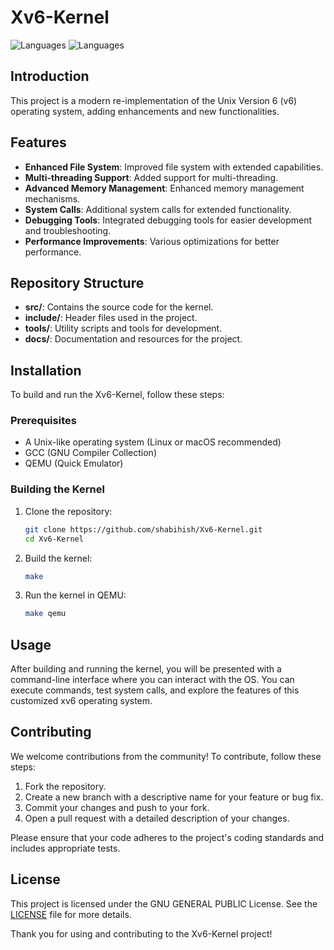 # Xv6-Kernel

![Languages]([https://img.shields.io/github/languages/top/shabihish/Xv6-UNIX-ANSI-C-Kernel](https://img.shields.io/github/languages/count/shabihish/Xv6-UNIX-ANSI-C-Kernel))
![Languages](https://img.shields.io/github/languages/top/shabihish/Xv6-UNIX-ANSI-C-Kernel)

## Introduction

This project is a modern re-implementation of the Unix Version 6 (v6) operating system, adding enhancements and new functionalities.

## Features

- **Enhanced File System**: Improved file system with extended capabilities.
- **Multi-threading Support**: Added support for multi-threading.
- **Advanced Memory Management**: Enhanced memory management mechanisms.
- **System Calls**: Additional system calls for extended functionality.
- **Debugging Tools**: Integrated debugging tools for easier development and troubleshooting.
- **Performance Improvements**: Various optimizations for better performance.

## Repository Structure

- **src/**: Contains the source code for the kernel.
- **include/**: Header files used in the project.
- **tools/**: Utility scripts and tools for development.
- **docs/**: Documentation and resources for the project.

## Installation

To build and run the Xv6-Kernel, follow these steps:

### Prerequisites

- A Unix-like operating system (Linux or macOS recommended)
- GCC (GNU Compiler Collection)
- QEMU (Quick Emulator)

### Building the Kernel

1. Clone the repository:
    ```bash
    git clone https://github.com/shabihish/Xv6-Kernel.git
    cd Xv6-Kernel
    ```

2. Build the kernel:
    ```bash
    make
    ```

3. Run the kernel in QEMU:
    ```bash
    make qemu
    ```

## Usage

After building and running the kernel, you will be presented with a command-line interface where you can interact with the OS. You can execute commands, test system calls, and explore the features of this customized xv6 operating system.

## Contributing

We welcome contributions from the community! To contribute, follow these steps:

1. Fork the repository.
2. Create a new branch with a descriptive name for your feature or bug fix.
3. Commit your changes and push to your fork.
4. Open a pull request with a detailed description of your changes.

Please ensure that your code adheres to the project's coding standards and includes appropriate tests.

## License

This project is licensed under the GNU GENERAL PUBLIC License. See the [LICENSE](LICENSE) file for more details.

Thank you for using and contributing to the Xv6-Kernel project!
